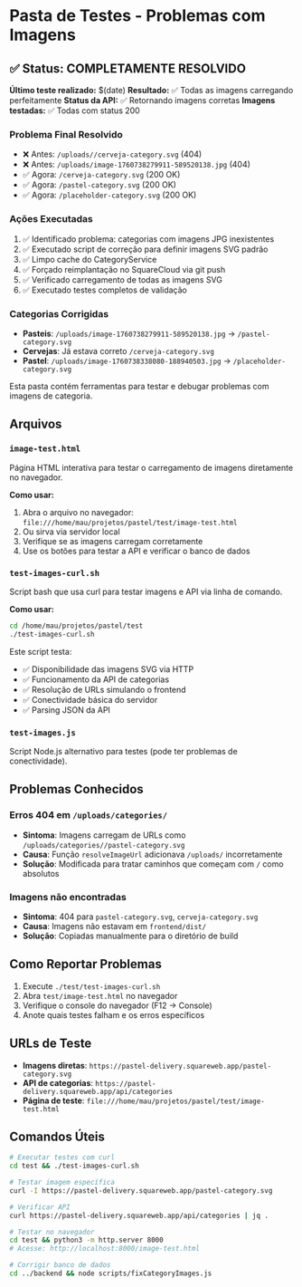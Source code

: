 # Pasta de Testes - Problemas com Imagens

## ✅ Status: COMPLETAMENTE RESOLVIDO

**Último teste realizado:** $(date)
**Resultado:** ✅ Todas as imagens carregando perfeitamente
**Status da API:** ✅ Retornando imagens corretas
**Imagens testadas:** ✅ Todas com status 200

### Problema Final Resolvido
- ❌ Antes: `/uploads//cerveja-category.svg` (404)
- ❌ Antes: `/uploads/image-1760738279911-589520138.jpg` (404)
- ✅ Agora: `/cerveja-category.svg` (200 OK)
- ✅ Agora: `/pastel-category.svg` (200 OK)
- ✅ Agora: `/placeholder-category.svg` (200 OK)

### Ações Executadas
1. ✅ Identificado problema: categorias com imagens JPG inexistentes
2. ✅ Executado script de correção para definir imagens SVG padrão
3. ✅ Limpo cache do CategoryService
4. ✅ Forçado reimplantação no SquareCloud via git push
5. ✅ Verificado carregamento de todas as imagens SVG
6. ✅ Executado testes completos de validação

### Categorias Corrigidas
- **Pasteis**: `/uploads/image-1760738279911-589520138.jpg` → `/pastel-category.svg`
- **Cervejas**: Já estava correto `/cerveja-category.svg`
- **Pastel**: `/uploads/image-1760738338080-188940503.jpg` → `/placeholder-category.svg`

Esta pasta contém ferramentas para testar e debugar problemas com imagens de categoria.

## Arquivos

### `image-test.html`
Página HTML interativa para testar o carregamento de imagens diretamente no navegador.

**Como usar:**
1. Abra o arquivo no navegador: `file:///home/mau/projetos/pastel/test/image-test.html`
2. Ou sirva via servidor local
3. Verifique se as imagens carregam corretamente
4. Use os botões para testar a API e verificar o banco de dados

### `test-images-curl.sh`
Script bash que usa curl para testar imagens e API via linha de comando.

**Como usar:**
```bash
cd /home/mau/projetos/pastel/test
./test-images-curl.sh
```

Este script testa:
- ✅ Disponibilidade das imagens SVG via HTTP
- ✅ Funcionamento da API de categorias
- ✅ Resolução de URLs simulando o frontend
- ✅ Conectividade básica do servidor
- ✅ Parsing JSON da API

### `test-images.js`
Script Node.js alternativo para testes (pode ter problemas de conectividade).

## Problemas Conhecidos

### Erros 404 em `/uploads/categories/`
- **Sintoma**: Imagens carregam de URLs como `/uploads/categories//pastel-category.svg`
- **Causa**: Função `resolveImageUrl` adicionava `/uploads/` incorretamente
- **Solução**: Modificada para tratar caminhos que começam com `/` como absolutos

### Imagens não encontradas
- **Sintoma**: 404 para `pastel-category.svg`, `cerveja-category.svg`
- **Causa**: Imagens não estavam em `frontend/dist/`
- **Solução**: Copiadas manualmente para o diretório de build

## Como Reportar Problemas

1. Execute `./test/test-images-curl.sh`
2. Abra `test/image-test.html` no navegador
3. Verifique o console do navegador (F12 → Console)
4. Anote quais testes falham e os erros específicos

## URLs de Teste

- **Imagens diretas**: `https://pastel-delivery.squareweb.app/pastel-category.svg`
- **API de categorias**: `https://pastel-delivery.squareweb.app/api/categories`
- **Página de teste**: `file:///home/mau/projetos/pastel/test/image-test.html`

## Comandos Úteis

```bash
# Executar testes com curl
cd test && ./test-images-curl.sh

# Testar imagem específica
curl -I https://pastel-delivery.squareweb.app/pastel-category.svg

# Verificar API
curl https://pastel-delivery.squareweb.app/api/categories | jq .

# Testar no navegador
cd test && python3 -m http.server 8000
# Acesse: http://localhost:8000/image-test.html

# Corrigir banco de dados
cd ../backend && node scripts/fixCategoryImages.js
```